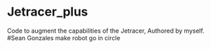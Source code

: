 # Jetracer_plus
Code to augment the capabilities of the Jetracer, Authored by myself.
#Sean Gonzales
make robot go in circle